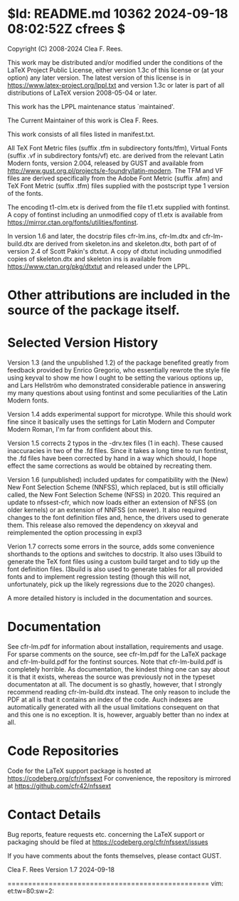 $Id: README.md 10362 2024-09-18 08:02:52Z cfrees $
=================================================
Copyright (C) 2008-2024 Clea F. Rees.

This work may be distributed and/or modified under the
conditions of the LaTeX Project Public License, either version 1.3c
of this license or (at your option) any later version.
The latest version of this license is in
  https://www.latex-project.org/lppl.txt
and version 1.3c or later is part of all distributions of LaTeX
version 2008-05-04 or later.

This work has the LPPL maintenance status `maintained'.

The Current Maintainer of this work is Clea F. Rees.

This work consists of all files listed in manifest.txt.


All TeX Font Metric files (suffix .tfm in subdirectory fonts/tfm),
Virtual Fonts (suffix  .vf in subdirectory fonts/vf) etc. are
derived from the relevant Latin Modern fonts, version 2.004,
released by GUST and available from
http://www.gust.org.pl/projects/e-foundry/latin-modern. The TFM and
VF files are derived specifically from the Adobe Font Metric (suffix
.afm) and TeX Font Metric (suffix .tfm) files supplied with the 
postscript type 1 version of the fonts.

The encoding t1-clm.etx is derived from the file t1.etx supplied with
fontinst. A copy of fontinst including an unmodified copy of t1.etx is 
available from https://mirror.ctan.org/fonts/utilities/fontinst.

In version 1.6 and later, the docstrip files cfr-lm.ins, cfr-lm.dtx and 
cfr-lm-build.dtx are derived from skeleton.ins and skeleton.dtx, both part of
of version 2.4 of Scott Pakin's dtxtut. A copy of dtxtut including unmodified
copies of skeleton.dtx and skeleton ins is available from 
https://www.ctan.org/pkg/dtxtut and released under the LPPL.

Other attributions are included in the source of the package itself.
=================================================


# Selected Version History

Version 1.3 (and the unpublished 1.2) of the package benefited greatly 
from feedback provided by Enrico Gregorio, who essentially rewrote the style 
file using keyval to show me how I ought to be setting the various options
up, and Lars Hellström who demonstrated considerable patience in 
answering my many questions about using fontinst and some peculiarities
of the Latin Modern fonts.

Version 1.4 adds experimental support for microtype. While this 
should work fine since it basically uses the settings for Latin Modern and
Computer Modern Roman, I'm far from confident about this.

Version 1.5 corrects 2 typos in the -drv.tex files (1 in each). These caused
inaccuracies in two of the .fd files. Since it takes a long time to run
fontinst, the .fd files have been corrected by hand in a way which should, I
hope effect the same corrections as would be obtained by recreating them.

Version 1.6 (unpublished) included updates for compatibility with the (New) New
Font Selection Scheme (NNFSS), which replaced, but is still officially called,
the New Font Selection Scheme (NFSS) in 2020. This required an update to
nfssest-cfr, which now loads either an extension of NFSS (on older kernels) or
an extension of NNFSS (on newer). It also required changes to the font
definition files and, hence, the drivers used to generate them. This release
also removed the dependency on xkeyval and reimplemented the option processing
in expl3

Verion 1.7 corrects some errors in the source, adds some convenience shorthands
to the options and switches to docstrip. It also uses l3build to generate the
TeX font files using a custom build target and to tidy up the font definition
files. l3build is also used to generate tables for all provided fonts and to
implement regression testing (though this will not, unfortunately, pick up the
likely regressions due to the 2020 changes).

A more detailed history is included in the documentation and sources.

# Documentation

See cfr-lm.pdf for information about installation, requirements and usage.
For sparse comments on the source, see cfr-lm.pdf for the LaTeX package and
cfr-lm-build.pdf for the fontinst sources. Note that cfr-lm-build.pdf is
completely horrible. As documentation, the kindest thing one can say about it is
that it exists, whereas the source was previously not in the typeset
documentaton at all. The document is so ghastly, however, that I strongly
recommend reading cfr-lm-build.dtx instead. The only reason to include the PDF
at all is that it contains an index of the code. Auch indexes are automatically
generated with all the usual limitations consequent on that and this one is no
exception. It is, however, arguably better than no index at all.

# Code Repositories

Code for the LaTeX support package is hosted at 
  https://codeberg.org/cfr/nfssext
For convenience, the repository is mirrored at
  https://github.com/cfr42/nfssext

# Contact Details

Bug reports, feature requests etc. concerning the LaTeX support or packaging
should be filed at
  https://codeberg.org/cfr/nfssext/issues

If you have comments about the fonts themselves, please contact GUST.


Clea F. Rees
Version 1.7
2024-09-18

=================================================
vim: et:tw=80:sw=2:
